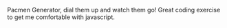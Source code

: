 Pacmen Generator, dial them up and watch them go! Great coding exercise to get me comfortable with javascript.
